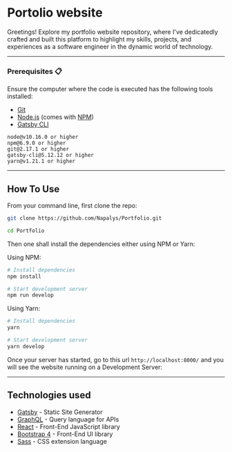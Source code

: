 # Portolio website

Greetings! Explore my portfolio website repository, where I've dedicatedly crafted and built this platform to highlight my skills, projects, and experiences as a software engineer in the dynamic world of technology.

---

### Prerequisites 📋


Ensure the computer where the code is executed has the following tools installed:

- [Git](https://git-scm.com)
- [Node.js](https://nodejs.org/en/download/) (comes with [NPM](http://npmjs.com))
- [Gatsby CLI](https://www.gatsbyjs.org/docs/quick-start/)

```
node@v10.16.0 or higher
npm@6.9.0 or higher
git@2.17.1 or higher
gatsby-cli@5.12.12 or higher
yarn@v1.21.1 or higher
```

---

## How To Use

From your command line, first clone the repo:

```bash
git clone https://github.com/Napalys/Portfolio.git
```
```bash
cd Portfolio
```

Then one shall install the dependencies either using NPM or Yarn:

Using NPM:

```bash
# Install dependencies
npm install
```
```bash
# Start development server
npm run develop
```

Using Yarn:

```bash
# Install dependencies
yarn
```
```bash
# Start development server
yarn develop
```


Once your server has started, go to this url `http://localhost:8000/` and you will see the website running on a Development Server:



---


## Technologies used

- [Gatsby](https://www.gatsbyjs.org/) - Static Site Generator
- [GraphQL](https://graphql.org/) - Query language for APIs
- [React](https://es.reactjs.org/) - Front-End JavaScript library
- [Bootstrap 4](https://getbootstrap.com/docs/4.3/getting-started/introduction/) - Front-End UI library
- [Sass](https://sass-lang.com/documentation) - CSS extension language
